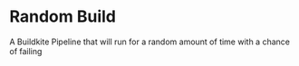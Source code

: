 # Random Build

A Buildkite Pipeline that will run for a random amount of time with a chance of failing
